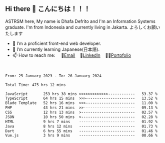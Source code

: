 ## Hi there 👋 こんにちは！！！
ASTRSM here, My name is Dhafa Defrito and I'm an Information Systems graduate. I'm from Indonesia and currently living in Jakarta. よろしくお願いたします

- 🔭 I’m a proficient front-end web developer.
- 🌱 I’m currently learning Japanese(日本語).
- 📫 How to reach me: &nbsp;&nbsp;&nbsp;&nbsp;📧[Email](ddefrito@gmail.com)&nbsp;&nbsp;&nbsp;&nbsp;💼[LinkedIn](https://www.linkedin.com/in/dhafa-defrita-rama-yudistira-9357a9229/)&nbsp;&nbsp;&nbsp;&nbsp;👨‍🎨[Portofolio](https://ddefrito.vercel.app/)
<br>
<!-- <p align="left">
<a href="https://github.com/ASTRSM">
  <img height="180em" src="https://github-readme-stats-eight-theta.vercel.app/api?username=ASTRSM&show_icons=true&theme=dracula&include_all_commits=true&count_private=true"/>
  <img height="180em" src="https://github-readme-stats-eight-theta.vercel.app/api/top-langs/?username=ASTRSM&layout=compact&langs_count=8&theme=dracula"/>
</a>
</p> -->

<!--START_SECTION:waka-->

```txt
From: 25 January 2023 - To: 26 January 2024

Total Time: 475 hrs 12 mins

JavaScript       253 hrs 38 mins >>>>>>>>>>>>>------------   53.37 %
TypeScript       64 hrs 15 mins  >>>----------------------   13.52 %
Blade Template   52 hrs 16 mins  >>>----------------------   11.00 %
PHP              43 hrs 21 mins  >>-----------------------   09.13 %
CSS              12 hrs 13 mins  >------------------------   02.57 %
JSON             10 hrs 50 mins  >------------------------   02.28 %
HTML             9 hrs 7 mins    -------------------------   01.92 %
Java             8 hrs 12 mins   -------------------------   01.73 %
Dart             6 hrs 55 mins   -------------------------   01.46 %
Vue.js           3 hrs 9 mins    -------------------------   00.66 %
```

<!--END_SECTION:waka-->
